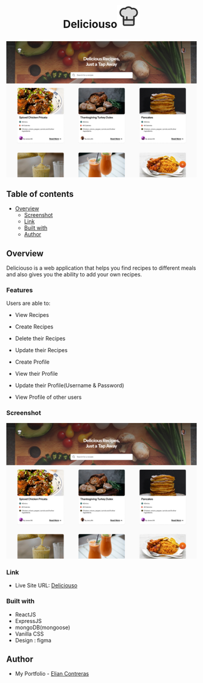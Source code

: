 # <p style="text-align: center;">Deliciouso<img src="./client/src/assets/icons/chef-hat.svg"></p>

![Deliciouso](/client/public/Desktop%20-%201.jpg)

## Table of contents

- [Overview](#overview)
  - [Screenshot](#screenshot)
  - [Link](#link)
  - [Built with](#built-with)
  - [Author](#author)

## Overview
Deliciouso is a web application that helps you find recipes to different meals and also gives you the ability to add your own recipes.

### Features

Users are able to:

- View Recipes

- Create Recipes

- Delete their Recipes

- Update their Recipes

- Create Profile

- View their Profile

- Update their Profile(Username & Password)

- View Profile of other users

### Screenshot

![screenshot of home page](/client/public/Desktop%20-%201.jpg)


### Link

- Live Site URL: [Deliciouso](https://deliciouso.netlify.app/)


### Built with

- ReactJS
- ExpressJS
- mongoDB(mongoose)
- Vanilla CSS
- Design : figma


## Author
- My Portfolio - [Elian Contreras](https://elian-contreras.vercel.app)
